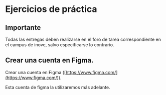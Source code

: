 # Ejercicios de práctica
## Importante
Todas las entregas deben realizarse en el foro de tarea correspondiente en el campus de inove, salvo especificarse lo contrario. 

## Crear una cuenta en Figma.
Crear una cuenta en Figma ([https://www.figma.com/](https://www.figma.com/)).

Esta cuenta de figma la utilizaremos más adelante.
